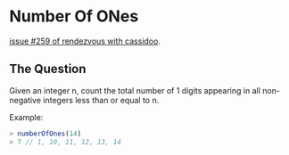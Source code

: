 # Number Of ONes

[issue #259 of rendezvous with cassidoo](https://buttondown.email/cassidoo/archive/science-is-not-a-boys-game-its-not-a-girls-game/).

## The Question

Given an integer n, count the total number of 1 digits appearing in all non-negative integers less than or equal to n.

Example:
```ts
> numberOfOnes(14)
> 7 // 1, 10, 11, 12, 13, 14
```